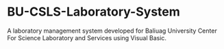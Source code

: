 # BU-CSLS-Laboratory-System

A laboratory management system developed for Baliuag University Center For Science Laboratory and Services using Visual Basic.
